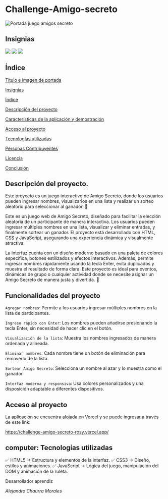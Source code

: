 # Challenge-Amigo-secreto
![Portada juego amigos secreto](https://github.com/user-attachments/assets/8903d881-e961-4579-9b0b-65edc4792cbd)

## Insignias
<p align="left">
  <img src="https://img.shields.io/badge/STATUS-EN%20DESAROLLO-green">
  <img src = 'https://img.shields.io/badge/VERSION-0.1-blue'>
  <img src = 'https://img.shields.io/badge/FUCTIONAL-YES-orange'>
</p>


## Índice

[Título e imagen de portada](#Challenge-Amigo-secreto)

[Insignias](#Insignias)

[Índice](#índice)

[Descripción del proyecto](#descripción-del-proyecto)

[Características de la aplicación y demostración](#Funcionalidades-del-proyecto)

[Acceso al proyecto](#acceso-al-proyecto)

[Tecnologías utilizadas](#tecnologías-utilizadas)

[Personas Contribuyentes](#personas-contribuyentes)

[Licencia](#licencia)

[Conclusión](#conclusión)

## Descripción del proyecto.

Este proyecto es un juego interactivo de Amigo Secreto, donde los usuarios pueden ingresar nombres, visualizarlos en una lista y realizar un sorteo aleatorio para seleccionar al ganador. 🚀

Este es un juego web de Amigo Secreto, diseñado para facilitar la elección aleatoria de un participante de manera interactiva. Los usuarios pueden ingresar múltiples nombres en una lista, visualizar y eliminar entradas, y finalmente sortear un ganador. El proyecto está desarrollado con HTML, CSS y JavaScript, asegurando una experiencia dinámica y visualmente atractiva.

La interfaz cuenta con un diseño moderno basado en una paleta de colores específica, botones estilizados y efectos interactivos. Además, permite ingresar nombres rápidamente usando la tecla Enter, evita duplicados y muestra el resultado de forma clara. Este proyecto es ideal para eventos, dinámicas de grupo o cualquier actividad donde se necesite asignar un Amigo Secreto de manera justa y divertida. 🎉

## Funcionalidades del proyecto

`Agregar nombres`: Permite a los usuarios ingresar múltiples nombres en la lista de participantes.

`Ingreso rápido con Enter`: Los nombres pueden añadirse presionando la tecla Enter, sin necesidad de hacer clic en el botón.

`Visualización de la lista`: Muestra los nombres ingresados de manera ordenada y alineada.

`Eliminar nombres`: Cada nombre tiene un botón de eliminación para removerlo de la lista.

`Sortear Amigo Secreto`: Selecciona un nombre al azar y lo muestra como el ganador.

`Interfaz moderna y responsiva`: Usa colores personalizados y una disposición adaptable a diferentes dispositivos.

## Acceso al proyecto

La aplicación se encuentra alojada en Vercel y se puede ingresar a través de este link:

https://challenge-amigo-secreto-rosy.vercel.app/

## computer: Tecnologías utilizadas</h6>
✅ HTML5 → Estructura y elementos de la interfaz.
✅ CSS3 → Diseño, estilos y animaciones.
✅ JavaScript → Lógica del juego, manipulación del DOM y animación de la ruleta.

<h7>Desarrollador aprendiz</h7>

*Alejandro Chaurra Morales*

